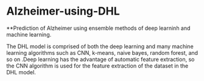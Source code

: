 # Alzheimer-using-DHL
**Prediction of Alzheimer using ensemble methods of deep learninh and machine learning. 


The DHL model is comprised of both the  deep learning  and many machine learning algorithms such as CNN, k-means, naive bayes, random forest, and so on .Deep learning has the advantage of automatic feature extraction, so the CNN algorithm is used for the feature extraction of the dataset in the DHL model.
